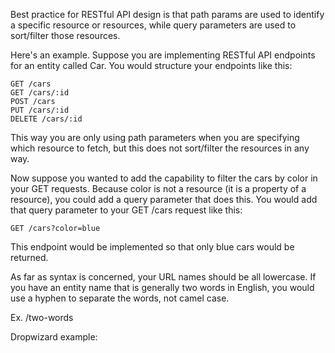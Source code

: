 Best practice for RESTful API design is that path params are used to identify a specific resource or resources, while query parameters are used to sort/filter those resources.

Here's an example. Suppose you are implementing RESTful API endpoints for an entity called Car. You would structure your endpoints like this:

```
GET /cars
GET /cars/:id
POST /cars
PUT /cars/:id
DELETE /cars/:id
```
This way you are only using path parameters when you are specifying which resource to fetch, but this does not sort/filter the resources in any way.

Now suppose you wanted to add the capability to filter the cars by color in your GET requests. Because color is not a resource (it is a property of a resource), you could add a query parameter that does this. You would add that query parameter to your GET /cars request like this:

```
GET /cars?color=blue
```

This endpoint would be implemented so that only blue cars would be returned.

As far as syntax is concerned, your URL names should be all lowercase. If you have an entity name that is generally two words in English, you would use a hyphen to separate the words, not camel case.

Ex. /two-words


Dropwizard example:
[]()
